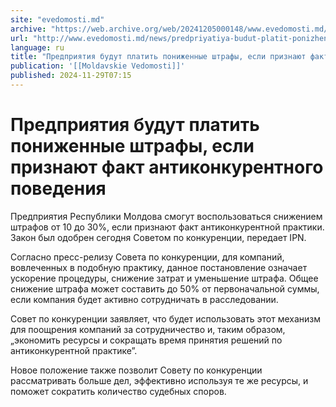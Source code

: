 ```yaml
---
site: "evedomosti.md"
archive: "https://web.archive.org/web/20241205000148/www.evedomosti.md/news/predpriyatiya-budut-platit-ponizhennye-shtrafy-esli-priznayu"
url: "http://www.evedomosti.md/news/predpriyatiya-budut-platit-ponizhennye-shtrafy-esli-priznayu"
language: ru
title: "Предприятия будут платить пониженные штрафы, если признают факт антиконкурентного поведения"
publication: '[[Moldavskie Vedomosti]]'
published: 2024-11-29T07:15
---
```


# Предприятия будут платить пониженные штрафы, если признают факт антиконкурентного поведения

Предприятия Республики Молдова смогут воспользоваться снижением штрафов от 10 до 30%, если признают факт антиконкурентной практики. Закон был одобрен сегодня Советом по конкуренции, передает IPN.

Согласно пресс-релизу Совета по конкуренции, для компаний, вовлеченных в подобную практику, данное постановление означает ускорение процедуры, снижение затрат и уменьшение штрафа. Общее снижение штрафа может составить до 50% от первоначальной суммы, если компания будет активно сотрудничать в расследовании.

Совет по конкуренции заявляет, что будет использовать этот механизм для поощрения компаний за сотрудничество и, таким образом, „экономить ресурсы и сокращать время принятия решений по антиконкурентной практике”.

Новое положение также позволит Совету по конкуренции рассматривать больше дел, эффективно используя те же ресурсы, и поможет сократить количество судебных споров.